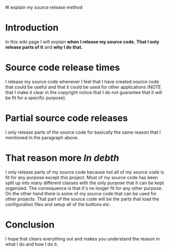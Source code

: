 #I explain my source release method

# Introduction #
In this wiki page I will explain **when I release my source code**, **That I only release parts of it** and **why I do that.**

# Source code release times #
I release my source code whenever I feel that I have created source code that could be useful and that it could be used for other
applications (NOTE that I make it clear in the copyright notice that I do not guarantee that it will be fit for a specific purpose).
# Partial source code releases #
I only release parts of the source code for basically the same reason that I mentioned in the paragraph above.
# That reason more _In debth_ #
I only release parts of my source code because not all of my source code is fit for any purpose except this project. Most of my source code has been split up into many different classes with the only purpose that it can be kept organized. The consequence is that it's no longer fit for any other purpose. On the other hand there is some of my source code that can be used for other projects. That part of the source code will be the parts that load the configuration files and setup all of the buttons etc.

# Conclusion #
I hope that clears everything out and makes you understand the reason in what I do and how I do it.